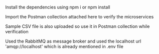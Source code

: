 Install the dependencies using npm i or npm install

Import the Postman collection attached here to verify the microservices

Sample CSV file is also uploaded so use it in Postman collection while verification

Used the RabbitMQ as message broker and used the localhost url 'amqp://localhost' which is already mentioned in .env file
